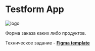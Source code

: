 # Testform App

![logo](https://chiga2030.github.io/testform/favicon.svg)

Форма заказа каких либо продуктов.

Техническое задание - __[Figma template](https://www.figma.com/file/dAMFGXTa8nF3mniNdr69wE/testform?node-id=0%3A1)__
